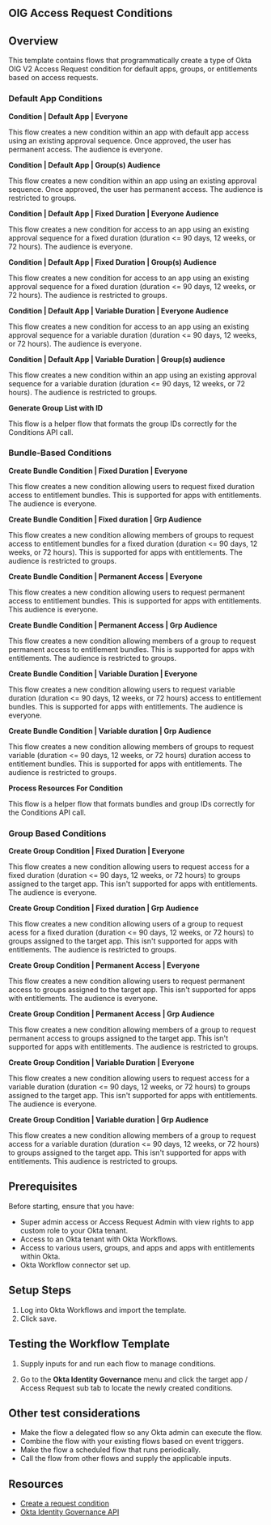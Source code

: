 ## OIG Access Request Conditions
  
## Overview

This template contains flows that programmatically create a type of Okta OIG V2 Access Request condition for default apps, groups, or entitlements based on access requests. 

### Default App Conditions

**Condition | Default App | Everyone** 

This flow creates a new condition within an app with default app access using an existing approval sequence. Once approved, the user has permanent access. The audience is everyone.  

**Condition | Default App | Group(s) Audience** 

This flow creates a new condition within an app using an existing approval sequence. Once approved, the user has permanent access. The audience is restricted to groups.


**Condition | Default App | Fixed Duration | Everyone Audience** 

This flow creates a new condition for access to an app using an existing approval sequence for a fixed duration (duration <= 90 days, 12 weeks, or 72 hours). The audience is everyone. 

**Condition | Default App | Fixed Duration | Group(s) Audience** 

This flow creates a new condition for access to an app using an existing approval sequence for a fixed duration (duration <= 90 days, 12 weeks, or 72 hours). The audience is restricted to groups.  

**Condition | Default App | Variable Duration | Everyone Audience** 

This flow creates a new condition for access to an app using an existing approval sequence for a variable duration (duration <= 90 days, 12 weeks, or 72 hours). The audience is everyone.

**Condition | Default App | Variable Duration | Group(s) audience** 

This flow creates a new condition within an app using an existing approval sequence for a variable duration (duration <= 90 days, 12 weeks, or 72 hours). The audience is restricted to groups.


**Generate Group List with ID** 

This flow is a helper flow that formats the group IDs correctly for the Conditions API call.

### Bundle-Based Conditions

**Create Bundle Condition | Fixed Duration | Everyone** 

This flow creates a new condition allowing users to request fixed duration access to entitlement bundles. This is supported for apps with entitlements. The audience is everyone. 

**Create Bundle Condition | Fixed duration | Grp Audience** 

This flow creates a new condition allowing members of groups to request access to entitlement bundles for a fixed duration (duration <= 90 days, 12 weeks, or 72 hours). This is supported for apps with entitlements. The audience is restricted to groups.

**Create Bundle Condition | Permanent Access | Everyone** 

This flow creates a new condition allowing users to request permanent access to entitlement bundles. This is supported for apps with entitlements. This audience is everyone. 

**Create Bundle Condition | Permanent Access | Grp Audience** 

This flow creates a new condition allowing members of a group to request permanent access to entitlement bundles. This is supported for apps with entitlements. The audience is restricted to groups.

**Create Bundle Condition | Variable Duration | Everyone** 

This flow creates a new condition allowing users to request variable duration (duration <= 90 days, 12 weeks, or 72 hours) access to entitlement bundles. This is supported for apps with entitlements. The audience is everyone. 

**Create Bundle Condition | Variable duration | Grp Audience** 

This flow creates a new condition allowing members of groups to request variable (duration <= 90 days, 12 weeks, or 72 hours) duration access to entitlement bundles. This is supported for apps with entitlements. The audience is restricted to groups. 

**Process Resources For Condition** 

This flow is a helper flow that formats bundles and group IDs correctly for the Conditions API call.

### Group Based Conditions

**Create Group Condition | Fixed Duration | Everyone** 

This flow creates a new condition allowing users to request access for a fixed duration (duration <= 90 days, 12 weeks, or 72 hours) to groups assigned to the target app. This isn't supported for apps with entitlements.  The audience is everyone. 

**Create Group Condition | Fixed duration | Grp Audience** 

This flow creates a new condition allowing users of a group to request acess for a fixed duration (duration <= 90 days, 12 weeks, or 72 hours) to groups assigned to the target app. This isn't supported for apps with entitlements. The audience is restricted to groups.

**Create Group Condition | Permanent Access | Everyone** 

This flow creates a new condition allowing users to request permanent access to groups assigned to the target app. This isn't supported for apps with entitlements. The audience is everyone.

**Create Group Condition | Permanent Access | Grp Audience** 

This flow creates a new condition allowing members of a group to request permanent access to groups assigned to the target app. This isn't supported for apps with entitlements. The audience is restricted to groups.

**Create Group Condition | Variable Duration | Everyone** 

This flow creates a new condition allowing users to request access for a variable duration (duration <= 90 days, 12 weeks, or 72 hours) to groups assigned to the target app. This isn't supported for apps with entitlements. The audience is everyone.  


**Create Group Condition | Variable duration | Grp Audience** 

This flow creates a new condition allowing members of a group to request access for a variable duration (duration <= 90 days, 12 weeks, or 72 hours) to groups assigned to the target app. This isn't supported for apps with entitlements. This audience is restricted to groups. 

## Prerequisites

Before starting, ensure that you have:

- Super admin access or Access Request Admin with view rights to app custom role to your Okta tenant.
- Access to an Okta tenant with Okta Workflows.
- Access to various users, groups, and apps and apps with entitlements within Okta.
- Okta Workflow connector set up.

## Setup Steps

1. Log into Okta Workflows and import the template.
2. Click save. 

## Testing the Workflow Template

1. Supply inputs for and run each flow to manage conditions. 

2. Go to the **Okta Identity Governance** menu and click the target app / Access Request sub tab to locate the newly created conditions.

## Other test considerations
- Make the flow a delegated flow so any Okta admin can execute the flow.
- Combine the flow with your existing flows based on event triggers.
- Make the flow a scheduled flow that runs periodically.
- Call the flow from other flows and supply the applicable inputs.

## Resources

- [Create a request condition](https://developer.okta.com/docs/api/iga/openapi/governance.requests.admin.v2/tag/Request-Conditions/#tag/Request-Conditions/operation/createResourceRequestConditionV2)
- [Okta Identity Governance API](https://developer.okta.com/docs/api/iga/)

